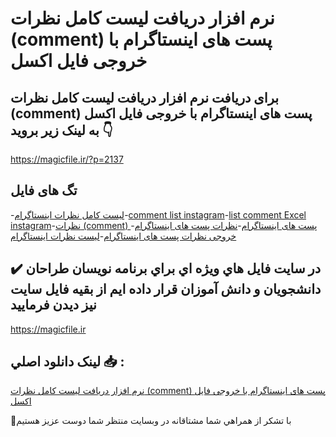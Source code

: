 # نرم افزار دریافت لیست کامل نظرات (comment) پست های اینستاگرام با خروجی فایل اکسل

## برای دریافت نرم افزار دریافت لیست کامل نظرات (comment) پست های اینستاگرام با خروجی فایل اکسل به لینک زیر بروید 👇

https://magicfile.ir/?p=2137

## تگ های فایل

-[لیست کامل نظرات اینستاگرام](https://magicfile.ir/product/%d9%86%d8%b1%d9%85-%d8%a7%d9%81%d8%b2%d8%a7%d8%b1-%d8%af%d8%b1%db%8c%d8%a7%d9%81%d8%aa-%d9%84%db%8c%d8%b3%d8%aa-%da%a9%d8%a7%d9%85%d9%84-%d9%86%d8%b8%d8%b1%d8%a7%d8%aa%d9%be%d8%b3%d8%aa-%d9%87%d8%a7%db%8c-%d8%a7%db%8c%d9%86%d8%b3%d8%aa%d8%a7%da%af%d8%b1%d8%a7%d9%85/)-[comment list instagram](https://magicfile.ir/product/%d9%86%d8%b1%d9%85-%d8%a7%d9%81%d8%b2%d8%a7%d8%b1-%d8%af%d8%b1%db%8c%d8%a7%d9%81%d8%aa-%d9%84%db%8c%d8%b3%d8%aa-%da%a9%d8%a7%d9%85%d9%84-%d9%86%d8%b8%d8%b1%d8%a7%d8%aa%d9%be%d8%b3%d8%aa-%d9%87%d8%a7%db%8c-%d8%a7%db%8c%d9%86%d8%b3%d8%aa%d8%a7%da%af%d8%b1%d8%a7%d9%85/)-[list comment Excel instagram](https://magicfile.ir/product/%d9%86%d8%b1%d9%85-%d8%a7%d9%81%d8%b2%d8%a7%d8%b1-%d8%af%d8%b1%db%8c%d8%a7%d9%81%d8%aa-%d9%84%db%8c%d8%b3%d8%aa-%da%a9%d8%a7%d9%85%d9%84-%d9%86%d8%b8%d8%b1%d8%a7%d8%aa%d9%be%d8%b3%d8%aa-%d9%87%d8%a7%db%8c-%d8%a7%db%8c%d9%86%d8%b3%d8%aa%d8%a7%da%af%d8%b1%d8%a7%d9%85/)-[نظرات (comment) پست های اینستاگرام](https://magicfile.ir/product/%d9%86%d8%b1%d9%85-%d8%a7%d9%81%d8%b2%d8%a7%d8%b1-%d8%af%d8%b1%db%8c%d8%a7%d9%81%d8%aa-%d9%84%db%8c%d8%b3%d8%aa-%da%a9%d8%a7%d9%85%d9%84-%d9%86%d8%b8%d8%b1%d8%a7%d8%aa%d9%be%d8%b3%d8%aa-%d9%87%d8%a7%db%8c-%d8%a7%db%8c%d9%86%d8%b3%d8%aa%d8%a7%da%af%d8%b1%d8%a7%d9%85/)-[نظرات پست های اینستاگرام](https://magicfile.ir/product/%d9%86%d8%b1%d9%85-%d8%a7%d9%81%d8%b2%d8%a7%d8%b1-%d8%af%d8%b1%db%8c%d8%a7%d9%81%d8%aa-%d9%84%db%8c%d8%b3%d8%aa-%da%a9%d8%a7%d9%85%d9%84-%d9%86%d8%b8%d8%b1%d8%a7%d8%aa%d9%be%d8%b3%d8%aa-%d9%87%d8%a7%db%8c-%d8%a7%db%8c%d9%86%d8%b3%d8%aa%d8%a7%da%af%d8%b1%d8%a7%d9%85/)-[خروجی نظرات پست های اینستاگرام](https://magicfile.ir/product/%d9%86%d8%b1%d9%85-%d8%a7%d9%81%d8%b2%d8%a7%d8%b1-%d8%af%d8%b1%db%8c%d8%a7%d9%81%d8%aa-%d9%84%db%8c%d8%b3%d8%aa-%da%a9%d8%a7%d9%85%d9%84-%d9%86%d8%b8%d8%b1%d8%a7%d8%aa%d9%be%d8%b3%d8%aa-%d9%87%d8%a7%db%8c-%d8%a7%db%8c%d9%86%d8%b3%d8%aa%d8%a7%da%af%d8%b1%d8%a7%d9%85/)-[لیست نظرات اینستاگرام](https://magicfile.ir/product/%d9%86%d8%b1%d9%85-%d8%a7%d9%81%d8%b2%d8%a7%d8%b1-%d8%af%d8%b1%db%8c%d8%a7%d9%81%d8%aa-%d9%84%db%8c%d8%b3%d8%aa-%da%a9%d8%a7%d9%85%d9%84-%d9%86%d8%b8%d8%b1%d8%a7%d8%aa%d9%be%d8%b3%d8%aa-%d9%87%d8%a7%db%8c-%d8%a7%db%8c%d9%86%d8%b3%d8%aa%d8%a7%da%af%d8%b1%d8%a7%d9%85/)

## ✔️ در سايت فايل هاي ويژه اي براي برنامه نويسان طراحان دانشجويان و دانش آموزان قرار داده ايم از بقيه فايل سايت نيز ديدن فرماييد

https://magicfile.ir


## لينک دانلود اصلي 📥 :

[نرم افزار دریافت لیست کامل نظرات (comment) پست های اینستاگرام با خروجی فایل اکسل](https://magicfile.ir/product/%d9%86%d8%b1%d9%85-%d8%a7%d9%81%d8%b2%d8%a7%d8%b1-%d8%af%d8%b1%db%8c%d8%a7%d9%81%d8%aa-%d9%84%db%8c%d8%b3%d8%aa-%da%a9%d8%a7%d9%85%d9%84-%d9%86%d8%b8%d8%b1%d8%a7%d8%aa%d9%be%d8%b3%d8%aa-%d9%87%d8%a7%db%8c-%d8%a7%db%8c%d9%86%d8%b3%d8%aa%d8%a7%da%af%d8%b1%d8%a7%d9%85/) 


🙏با تشکر از همراهي شما مشتاقانه در وبسایت منتظر شما دوست عزیز هستیم

